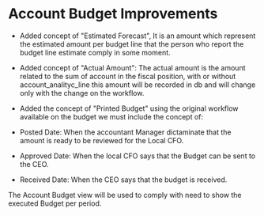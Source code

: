 Account Budget Improvements
===========================

- Added concept of "Estimated Forecast", It is an amount which represent the
  estimated amount per budget line that the person who report the budget line
  estimate comply in some moment.

- Added concept of "Actual Amount": The actual amount is the amount related to
  the sum of account in the fiscal position, with or without
  account_analityc_line this amount will be recorded in db and will change only
  with the change on the workflow.

- Added the concept of "Printed Budget" using the original workflow available
  on the budget we must include the concept of:

- Posted Date: When the accountant Manager dictaminate that the amount is
  ready to be reviewed for the Local CFO.

- Approved Date: When the local CFO says that the Budget can be sent to the
  CEO.

- Received Date: When the CEO says that the budget is received.

The Account Budget view will be used to comply with need to show the executed
Budget per period.
